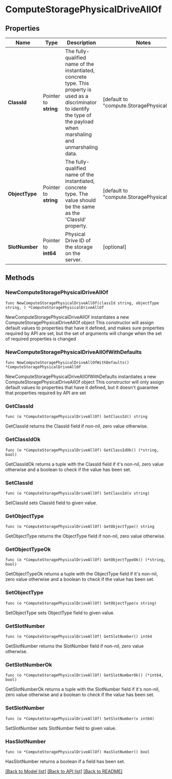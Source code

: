 # ComputeStoragePhysicalDriveAllOf

## Properties

Name | Type | Description | Notes
------------ | ------------- | ------------- | -------------
**ClassId** | Pointer to **string** | The fully-qualified name of the instantiated, concrete type. This property is used as a discriminator to identify the type of the payload when marshaling and unmarshaling data. | [default to "compute.StoragePhysicalDrive"]
**ObjectType** | Pointer to **string** | The fully-qualified name of the instantiated, concrete type. The value should be the same as the &#39;ClassId&#39; property. | [default to "compute.StoragePhysicalDrive"]
**SlotNumber** | Pointer to **int64** | Physical Drive ID of the storage on the server. | [optional] 

## Methods

### NewComputeStoragePhysicalDriveAllOf

`func NewComputeStoragePhysicalDriveAllOf(classId string, objectType string, ) *ComputeStoragePhysicalDriveAllOf`

NewComputeStoragePhysicalDriveAllOf instantiates a new ComputeStoragePhysicalDriveAllOf object
This constructor will assign default values to properties that have it defined,
and makes sure properties required by API are set, but the set of arguments
will change when the set of required properties is changed

### NewComputeStoragePhysicalDriveAllOfWithDefaults

`func NewComputeStoragePhysicalDriveAllOfWithDefaults() *ComputeStoragePhysicalDriveAllOf`

NewComputeStoragePhysicalDriveAllOfWithDefaults instantiates a new ComputeStoragePhysicalDriveAllOf object
This constructor will only assign default values to properties that have it defined,
but it doesn't guarantee that properties required by API are set

### GetClassId

`func (o *ComputeStoragePhysicalDriveAllOf) GetClassId() string`

GetClassId returns the ClassId field if non-nil, zero value otherwise.

### GetClassIdOk

`func (o *ComputeStoragePhysicalDriveAllOf) GetClassIdOk() (*string, bool)`

GetClassIdOk returns a tuple with the ClassId field if it's non-nil, zero value otherwise
and a boolean to check if the value has been set.

### SetClassId

`func (o *ComputeStoragePhysicalDriveAllOf) SetClassId(v string)`

SetClassId sets ClassId field to given value.


### GetObjectType

`func (o *ComputeStoragePhysicalDriveAllOf) GetObjectType() string`

GetObjectType returns the ObjectType field if non-nil, zero value otherwise.

### GetObjectTypeOk

`func (o *ComputeStoragePhysicalDriveAllOf) GetObjectTypeOk() (*string, bool)`

GetObjectTypeOk returns a tuple with the ObjectType field if it's non-nil, zero value otherwise
and a boolean to check if the value has been set.

### SetObjectType

`func (o *ComputeStoragePhysicalDriveAllOf) SetObjectType(v string)`

SetObjectType sets ObjectType field to given value.


### GetSlotNumber

`func (o *ComputeStoragePhysicalDriveAllOf) GetSlotNumber() int64`

GetSlotNumber returns the SlotNumber field if non-nil, zero value otherwise.

### GetSlotNumberOk

`func (o *ComputeStoragePhysicalDriveAllOf) GetSlotNumberOk() (*int64, bool)`

GetSlotNumberOk returns a tuple with the SlotNumber field if it's non-nil, zero value otherwise
and a boolean to check if the value has been set.

### SetSlotNumber

`func (o *ComputeStoragePhysicalDriveAllOf) SetSlotNumber(v int64)`

SetSlotNumber sets SlotNumber field to given value.

### HasSlotNumber

`func (o *ComputeStoragePhysicalDriveAllOf) HasSlotNumber() bool`

HasSlotNumber returns a boolean if a field has been set.


[[Back to Model list]](../README.md#documentation-for-models) [[Back to API list]](../README.md#documentation-for-api-endpoints) [[Back to README]](../README.md)


